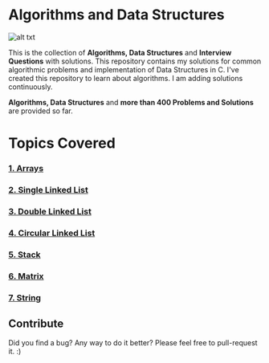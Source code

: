 # Algorithms and Data Structures


![alt txt](https://media.geeksforgeeks.org/wp-content/cdn-uploads/20190529171221/Learning-Data-Structures-and-Algorithms-is-Important1-1024x424.png)

This is the collection of **Algorithms, Data Structures** and **Interview Questions** with solutions.
This repository contains my solutions for common algorithmic problems and implementation of Data Structures in C.
I've created this repository to learn about algorithms. I am adding solutions continuously. 


**Algorithms,  Data Structures** and **more than 400 Problems and Solutions** are provided so far.

# Topics Covered

### [1. Arrays](https://github.com/lakshaygoyal425/DS-Algorithmic-Questions/tree/main/Data%20Structure/Arrays)
### [2. Single Linked List](https://github.com/lakshaygoyal425/DS-Algorithmic-Questions/tree/main/Data%20Structure/Single%20Linked%20List)
### [3. Double Linked List](https://github.com/lakshaygoyal425/DS-Algorithmic-Questions/tree/main/Data%20Structure/Double%20Linked%20List)
### [4. Circular Linked List](https://github.com/lakshaygoyal425/DS-Algorithmic-Questions/tree/main/Data%20Structure/Circular%20Linked%20List)
### [5. Stack](https://github.com/lakshaygoyal425/DS-Algorithmic-Questions/tree/main/Data%20Structure/Stack)
### [6. Matrix](https://github.com/lakshaygoyal425/DS-Algorithmic-Questions/tree/main/Data%20Structure/Matrix)
### [7. String](https://github.com/lakshaygoyal425/DS-Algorithmic-Questions/tree/main/Data%20Structure/String)

## Contribute

Did you find a bug? Any way to do it better? Please feel free to pull-request it. :)
